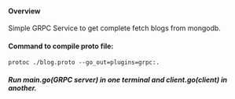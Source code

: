 #### Overview

Simple GRPC Service to get complete fetch blogs from mongodb. 

#### Command to compile proto file: 
```
protoc ./blog.proto --go_out=plugins=grpc:.
```

##### Run main.go(GRPC server) in one terminal and client.go(client) in another. 